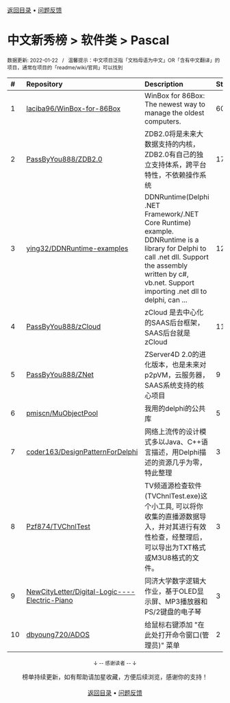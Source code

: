 <a href="https://gitee.com/GrowingGit/GitHub-Chinese-Top-Charts#github中文排行榜">返回目录</a> • <a href="/content/docs/feedback.md">问题反馈</a>

# 中文新秀榜 > 软件类 > Pascal
<sub>数据更新: 2022-01-22&nbsp;&nbsp;&nbsp;/&nbsp;&nbsp;&nbsp;温馨提示：中文项目泛指「文档母语为中文」OR「含有中文翻译」的项目，通常在项目的「readme/wiki/官网」可以找到</sub>

|#|Repository|Description|Stars|Updated|Created|
|:-|:-|:-|:-|:-|:-|
|1|[laciba96/WinBox-for-86Box](https://github.com/laciba96/WinBox-for-86Box)|WinBox for 86Box: The newest way to manage the oldest computers.|60|2022-01-05|2021-07-16|
|2|[PassByYou888/ZDB2.0](https://github.com/PassByYou888/ZDB2.0)|ZDB2.0将是未来大数据支持的内核，ZDB2.0有自己的独立支持体系，跨平台特性，不依赖操作系统|17|2021-10-21|2021-03-20|
|3|[ying32/DDNRuntime-examples](https://github.com/ying32/DDNRuntime-examples)|DDNRuntime(Delphi .NET Framework/.NET Core Runtime) example. DDNRuntime is a library for Delphi to call .net dll. Support the assembly written by c#, vb.net. Support importing .net dll to delphi, can  ...|12|2021-12-10|2021-05-28|
|4|[PassByYou888/zCloud](https://github.com/PassByYou888/zCloud)|zCloud 是去中心化的SAAS后台框架，SAAS后台就是zCloud|11|2021-11-06|2021-07-20|
|5|[PassByYou888/ZNet](https://github.com/PassByYou888/ZNet)|ZServer4D 2.0的进化版本，也是未来对p2pVM，云服务器，SAAS系统支持的核心项目|9|2022-01-21|2022-01-18|
|6|[pmiscn/MuObjectPool](https://github.com/pmiscn/MuObjectPool)|我用的delphi的公共库|5|2021-11-22|2021-11-22|
|7|[coder163/DesignPatternForDelphi](https://github.com/coder163/DesignPatternForDelphi)|网络上流传的设计模式多以Java、C++语言描述，用Delphi描述的资源几乎为零，特此整理|3|2021-11-21|2021-10-21|
|8|[Pzf874/TVChnlTest](https://github.com/Pzf874/TVChnlTest)|TV频道源检查软件(TVChnlTest.exe)这个小工具, 可以将你收集的直播源数据导入，并对其进行有效性检查，经整理后，可以导出为TXT格式或M3U8格式的文件。|3|2021-08-09|2021-08-09|
|9|[NewCityLetter/Digital-Logic----Electric-Piano](https://github.com/NewCityLetter/Digital-Logic----Electric-Piano)|同济大学数字逻辑大作业，基于OLED显示屏、MP3播放器和PS/2键盘的电子琴|3|2022-01-07|2021-01-25|
|10|[dbyoung720/ADOS](https://github.com/dbyoung720/ADOS)|给鼠标右键添加 "在此处打开命令窗口(管理员)" 菜单|2|2021-10-28|2021-10-15|

<div align="center">
    <p><sub>↓ -- 感谢读者 -- ↓</sub></p>
    榜单持续更新，如有帮助请加星收藏，方便后续浏览，感谢你的支持！
</div>

<br/>

<div align="center"><a href="https://gitee.com/GrowingGit/GitHub-Chinese-Top-Charts#github中文排行榜">返回目录</a> • <a href="/content/docs/feedback.md">问题反馈</a></div>
